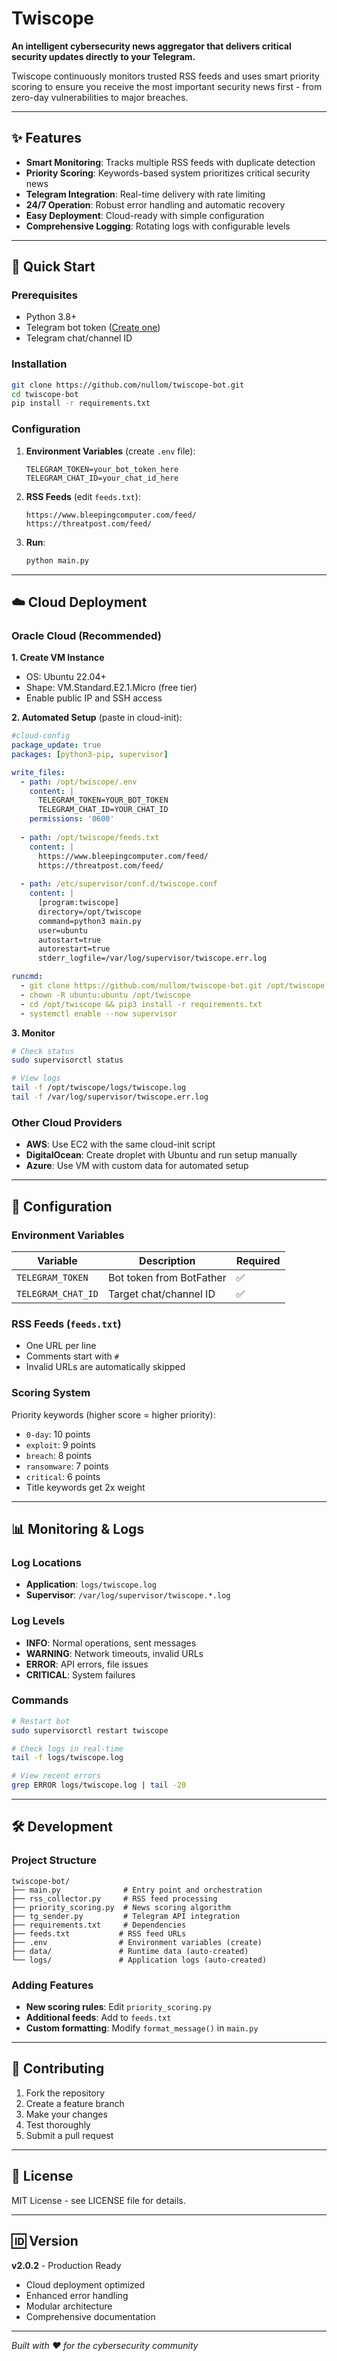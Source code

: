 # Twiscope

**An intelligent cybersecurity news aggregator that delivers critical security updates directly to your Telegram.**

Twiscope continuously monitors trusted RSS feeds and uses smart priority scoring to ensure you receive the most important security news first - from zero-day vulnerabilities to major breaches.

---

## ✨ Features

- **Smart Monitoring**: Tracks multiple RSS feeds with duplicate detection
- **Priority Scoring**: Keywords-based system prioritizes critical security news
- **Telegram Integration**: Real-time delivery with rate limiting
- **24/7 Operation**: Robust error handling and automatic recovery
- **Easy Deployment**: Cloud-ready with simple configuration
- **Comprehensive Logging**: Rotating logs with configurable levels

---

## 🚀 Quick Start

### Prerequisites
- Python 3.8+
- Telegram bot token ([Create one](https://t.me/BotFather))
- Telegram chat/channel ID

### Installation
```bash
git clone https://github.com/nullom/twiscope-bot.git
cd twiscope-bot
pip install -r requirements.txt
```

### Configuration
1. **Environment Variables** (create `.env` file):
   ```env
   TELEGRAM_TOKEN=your_bot_token_here
   TELEGRAM_CHAT_ID=your_chat_id_here
   ```

2. **RSS Feeds** (edit `feeds.txt`):
   ```
   https://www.bleepingcomputer.com/feed/
   https://threatpost.com/feed/
   ```

3. **Run**:
   ```bash
   python main.py
   ```

---

## ☁️ Cloud Deployment

### Oracle Cloud (Recommended)

**1. Create VM Instance**
- OS: Ubuntu 22.04+
- Shape: VM.Standard.E2.1.Micro (free tier)
- Enable public IP and SSH access

**2. Automated Setup** (paste in cloud-init):
```yaml
#cloud-config
package_update: true
packages: [python3-pip, supervisor]

write_files:
  - path: /opt/twiscope/.env
    content: |
      TELEGRAM_TOKEN=YOUR_BOT_TOKEN
      TELEGRAM_CHAT_ID=YOUR_CHAT_ID
    permissions: '0600'
  
  - path: /opt/twiscope/feeds.txt
    content: |
      https://www.bleepingcomputer.com/feed/
      https://threatpost.com/feed/
  
  - path: /etc/supervisor/conf.d/twiscope.conf
    content: |
      [program:twiscope]
      directory=/opt/twiscope
      command=python3 main.py
      user=ubuntu
      autostart=true
      autorestart=true
      stderr_logfile=/var/log/supervisor/twiscope.err.log

runcmd:
  - git clone https://github.com/nullom/twiscope-bot.git /opt/twiscope
  - chown -R ubuntu:ubuntu /opt/twiscope
  - cd /opt/twiscope && pip3 install -r requirements.txt
  - systemctl enable --now supervisor
```

**3. Monitor**
```bash
# Check status
sudo supervisorctl status

# View logs
tail -f /opt/twiscope/logs/twiscope.log
tail -f /var/log/supervisor/twiscope.err.log
```

### Other Cloud Providers
- **AWS**: Use EC2 with the same cloud-init script
- **DigitalOcean**: Create droplet with Ubuntu and run setup manually
- **Azure**: Use VM with custom data for automated setup

---

## 🔧 Configuration

### Environment Variables
| Variable | Description | Required |
|----------|-------------|----------|
| `TELEGRAM_TOKEN` | Bot token from BotFather | ✅ |
| `TELEGRAM_CHAT_ID` | Target chat/channel ID | ✅ |

### RSS Feeds (`feeds.txt`)
- One URL per line
- Comments start with `#`
- Invalid URLs are automatically skipped

### Scoring System
Priority keywords (higher score = higher priority):
- `0-day`: 10 points
- `exploit`: 9 points  
- `breach`: 8 points
- `ransomware`: 7 points
- `critical`: 6 points
- Title keywords get 2x weight

---

## 📊 Monitoring & Logs

### Log Locations
- **Application**: `logs/twiscope.log`
- **Supervisor**: `/var/log/supervisor/twiscope.*.log`

### Log Levels
- **INFO**: Normal operations, sent messages
- **WARNING**: Network timeouts, invalid URLs
- **ERROR**: API errors, file issues
- **CRITICAL**: System failures

### Commands
```bash
# Restart bot
sudo supervisorctl restart twiscope

# Check logs in real-time
tail -f logs/twiscope.log

# View recent errors
grep ERROR logs/twiscope.log | tail -20
```

---

## 🛠️ Development

### Project Structure
```
twiscope-bot/
├── main.py              # Entry point and orchestration
├── rss_collector.py     # RSS feed processing
├── priority_scoring.py  # News scoring algorithm
├── tg_sender.py         # Telegram API integration
├── requirements.txt     # Dependencies
├── feeds.txt           # RSS feed URLs
├── .env                # Environment variables (create)
├── data/               # Runtime data (auto-created)
└── logs/               # Application logs (auto-created)
```

### Adding Features
- **New scoring rules**: Edit `priority_scoring.py`
- **Additional feeds**: Add to `feeds.txt`
- **Custom formatting**: Modify `format_message()` in `main.py`

---

## 🤝 Contributing

1. Fork the repository
2. Create a feature branch
3. Make your changes
4. Test thoroughly
5. Submit a pull request

---

## 📜 License

MIT License - see LICENSE file for details.

---

## 🆔 Version

**v2.0.2** - Production Ready
- Cloud deployment optimized
- Enhanced error handling
- Modular architecture
- Comprehensive documentation

---

*Built with ❤️ for the cybersecurity community*
